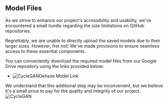 ## Model Files
As we strive to enhance our project's accessibility and usability, we've encountered a small hurdle regarding the size limitations on GitHub repositories.

Regrettably, we are unable to directly upload the saved models due to their larger sizes. However, fret not! We've made provisions to ensure seamless access to these essential components.

You can conveniently download the required model files from our Google Drive repository using the links provided below:

- ![CycleGANDehaze Model Link](https://drive.google.com/drive/folders/1WZu1nOX2c8fPHQsG4k7M6e0xP19E0gPn?usp=drive_link) 

We understand that this additional step may be inconvenient, but we believe it's a small price to pay for the quality and integrity of our project.
![CycleGAN](https://github.com/HarshGandhi2111/GAN-RMFC-Div-A-Comparitive-Analysis-of-GANs-for-Multispectral-Satellite-Image-Dehazing/assets/124970132/53b5c502-a51f-4fc1-bf61-70cb8624e8ec)


